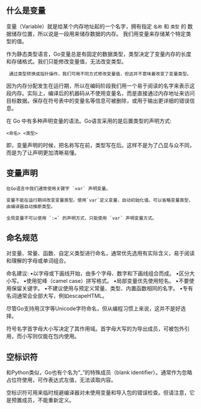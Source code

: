## 什么是变量
    
   变量（Variable）就是给某个内存地址起的一个名字，拥有指定 `名称` 和 `类型` 的 数据储存位置，所以说是一段用来储存数据的内存。
   我们用变量来存储某个特定类型的值。
   
   作为静态类型语言，Go变量总是有固定的数据类型，类型决定了变量内存的长度和存储格式。我们只能修改变量值，无法改变类型。
   
     通过类型转换或指针操作，我们可用不同方式修改变量值，但这并不意味着改变了变量类型。
   
   因为内存分配发生在运行期，所以在编码阶段我们用一个易于阅读的名字来表示这段内存。实际上，编译后的机器码从不使用变量名，而是直接通过内存地址来访问目标数据。保存在符号表中的变量名等信息可被删除，或用于输出更详细的错误信息。
     
   
   在 Go 中有多种声明变量的语法。Go语言采用的是后置类型的声明方式:
    
    <命名> <类型>
   
   即，变量声明的时候，把名称写在前，类型写在后。这样不是为了凸显与众不同，而是为了让声明更加清晰易懂。


## 变量声明
   
    在Go语言中我们通常使用关键字 `var` 声明变量。
    
    变量不能在运行期间改变变量类型。使用`var`定义变量，自动初始化值，可以省略变量类型，由编译器自动推断类型。
    
    全局变量不可以使用 `:=` 的声明方式，只能使用 `var` 声明变量方式。
    
## 命名规范

对变量、常量、函数、自定义类型进行命名，通常优先选用有实际含义，易于阅读和理解的字母或单词组合。

命名建议:
    •以字母或下画线开始，由多个字母、数字和下画线组合而成。
    •区分大小写。
    •使用驼峰（camel case）拼写格式。
    •局部变量优先使用短名。
    •不要使用保留关键字。
    •不建议使用与预定义常量、类型、内置函数相同的名字。
    •专有名词通常会全部大写，例如escapeHTML。
    
尽管Go支持用汉字等Unicode字符命名，但从编程习惯上来说，这并不是好选择。

符号名字首字母大小写决定了其作用域。首字母大写的为导出成员，可被包外引用，而小写则仅能在包内使用。


## 空标识符
和Python类似，Go也有个名为“_”的特殊成员（blank identifier）。通常作为忽略占位符使用，可作表达式左值，无法读取内容。

空标识符可用来临时规避编译器对未使用变量和导入包的错误检查。但请注意，它是预置成员，不能重新定义。
